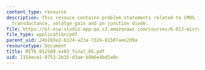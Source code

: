 ```yaml
---
content_type: resource
description: This resouce contains problem statements related to CMOS inverter, NMOS
  transductance, volatge gain and pn junction diode.
file: https://ol-ocw-studio-app-qa.s3.amazonaws.com/courses/6-012-microelectronic-devices-and-circuits-spring-2009/1154ece287532b35d3aeb9b6e4bd5a0c_MIT6_012S09_ex03_final_05.pdf
file_type: application/pdf
parent_uid: 24b193e2-b124-a23a-7326-01507aee2d9a
resourcetype: Document
title: MIT6_012S09_ex03_final_05.pdf
uid: 1154ece2-8753-2b35-d3ae-b9b6e4bd5a0c
---
```

